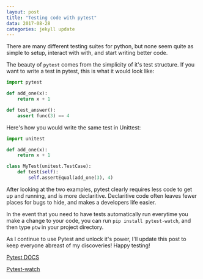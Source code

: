 ```yaml
---
layout: post
title: "Testing code with pytest"
data: 2017-08-28
categories: jekyll update
---
```


There are many different testing suites for python, but none seem quite as simple to setup, interact with with, and start writing better code.

The beauty of `pytest` comes from the simplicity of it's test structure. If you want to write a test in pytest, this is what it would look like:

```python
import pytest

def add_one(x):
	return x + 1

def test_answer():
	assert func(3) == 4
```

Here's how you would write the same test in Unittest:

```python
import unitest

def add_one(x):
	return x + 1

class MyTest(unitest.TestCase):
	def test(self):
		self.assertEqual(add_one(3), 4)
```

After looking at the two examples, pytest clearly requires less code to get up and running, and is more declaritive. Declaritive code often leaves fewer places for bugs to hide, and makes a developers life easier.

In the event that you need to have tests automatically run everytime you make a change to your code, you can run `pip install pytest-watch`, and then type `ptw` in your project directory.

As I continue to use Pytest and unlock it's power, I'll update this post to keep everyone abreast of my discoveries! Happy testing! 

[Pytest DOCS](https://docs.pytest.org/en/latest/index.html)

[Pytest-watch](https://pypi.python.org/pypi/pytest-watch)
